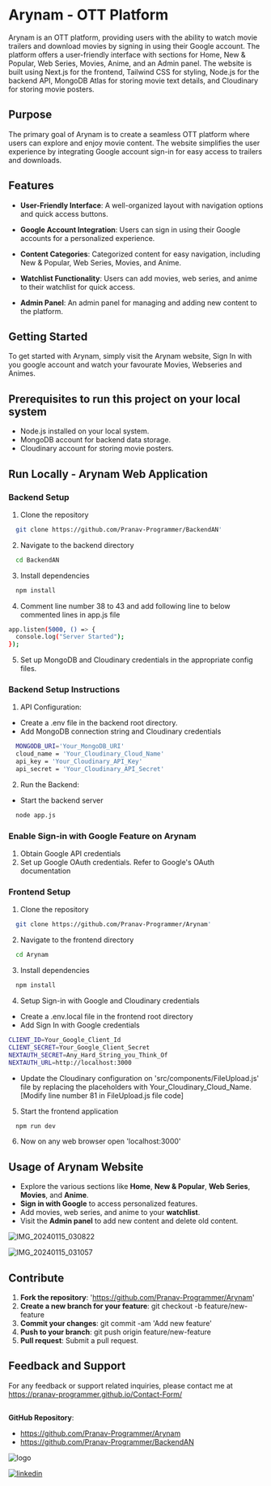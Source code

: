 # Arynam - OTT Platform

Arynam is an OTT platform, providing users with the ability to watch movie trailers and download movies by signing in using their Google account. The platform offers a user-friendly interface with sections for Home, New & Popular, Web Series, Movies, Anime, and an Admin panel. The website is built using Next.js for the frontend, Tailwind CSS for styling, Node.js for the backend API, MongoDB Atlas for storing movie text details, and Cloudinary for storing movie posters.
## Purpose

The primary goal of Arynam is to create a seamless OTT platform where users can explore and enjoy movie content. The website simplifies the user experience by integrating Google account sign-in for easy access to trailers and downloads.
## Features

- __User-Friendly Interface__: A well-organized layout with navigation options and quick access buttons.

- __Google Account Integration__: Users can sign in using their Google accounts for a personalized experience.

- __Content Categories__: Categorized content for easy navigation, including New & Popular, Web Series, Movies, and Anime.

- __Watchlist Functionality__: Users can add movies, web series, and anime to their watchlist for quick access.

- __Admin Panel__: An admin panel for managing and adding new content to the platform.

## Getting Started

To get started with Arynam, simply visit the Arynam website, Sign In with you google account and watch your favourate Movies, Webseries and Animes.

## Prerequisites to run this project on your local system

- Node.js installed on your local system.
- MongoDB account for backend data storage.
- Cloudinary account for storing movie posters.

## Run Locally - Arynam Web Application

### Backend Setup

1. Clone the repository
```bash
  git clone https://github.com/Pranav-Programmer/BackendAN'
```
2. Navigate to the backend directory
```bash
  cd BackendAN
```
3. Install dependencies
```bash
  npm install
```
4. Comment line number 38 to 43 and add following line to below commented lines in app.js file
```bash
app.listen(5000, () => {
  console.log("Server Started");
});
```
5. Set up MongoDB and Cloudinary credentials in the appropriate config files.

### Backend Setup Instructions

1. API Configuration:
* Create a .env file in the backend root directory.
* Add MongoDB connection string and Cloudinary credentials
```bash
  MONGODB_URI='Your_MongoDB_URI'
  cloud_name = 'Your_Cloudinary_Cloud_Name'
  api_key = 'Your_Cloudinary_API_Key'
  api_secret = 'Your_Cloudinary_API_Secret'
```
2. Run the Backend:
- Start the backend server
```bash
  node app.js
```
### Enable Sign-in with Google Feature on Arynam
1. Obtain Google API credentials
2. Set up Google OAuth credentials. Refer to Google's OAuth documentation

### Frontend Setup

1. Clone the repository
```bash
  git clone https://github.com/Pranav-Programmer/Arynam'
```
2. Navigate to the frontend directory
```bash
  cd Arynam
```
3. Install dependencies
```bash
  npm install
```
4. Setup Sign-in with Google and Cloudinary credentials
* Create a .env.local file in the frontend root directory
* Add Sign In with Google credentials
```bash
CLIENT_ID=Your_Google_Client_Id
CLIENT_SECRET=Your_Google_Client_Secret
NEXTAUTH_SECRET=Any_Hard_String_you_Think_Of
NEXTAUTH_URL=http://localhost:3000
```
* Update the Cloudinary configuration on 'src/components/FileUpload.js' file by replacing the placeholders with Your_Cloudinary_Cloud_Name. [Modify line number 81 in FileUpload.js file code]
5. Start the frontend application
```bash
  npm run dev
```
6. Now on any web browser open 'localhost:3000'

## Usage of Arynam Website

- Explore the various sections like __Home__, __New & Popular__, __Web Series__, __Movies__, and __Anime__.
- __Sign in with Google__ to access personalized features.
- Add movies, web series, and anime to your __watchlist__.
- Visit the __Admin panel__ to add new content and delete old content.

![IMG_20240115_030822](https://github.com/Pranav-Programmer/Arynam/assets/79044490/7593146a-ed2a-4f98-82f2-45c1d2a1f06c)

![IMG_20240115_031057](https://github.com/Pranav-Programmer/Arynam/assets/79044490/fa217b35-377f-4584-a05c-e2ee0bb51cf8)


## Contribute 

1. __Fork the repository__: 'https://github.com/Pranav-Programmer/Arynam'
2. __Create a new branch for your feature__: git checkout -b feature/new-feature
3. __Commit your changes__: git commit -am 'Add new feature'
4. __Push to your branch__: git push origin feature/new-feature
5. __Pull request__: Submit a pull request.
## Feedback and Support

For any feedback or support related inquiries, please contact me at https://pranav-programmer.github.io/Contact-Form/


## 

__GitHub Repository__: 
* https://github.com/Pranav-Programmer/Arynam
* https://github.com/Pranav-Programmer/BackendAN

![logo](https://github.com/Pranav-Programmer/Arynam/assets/79044490/9e448dc7-a49f-48a2-8eee-25b035bd330d)

[![linkedin](https://img.shields.io/badge/linkedin-0A66C2?style=for-the-badge&logo=linkedin&logoColor=white)](https://www.linkedin.com/in/pranav-dharme/)
